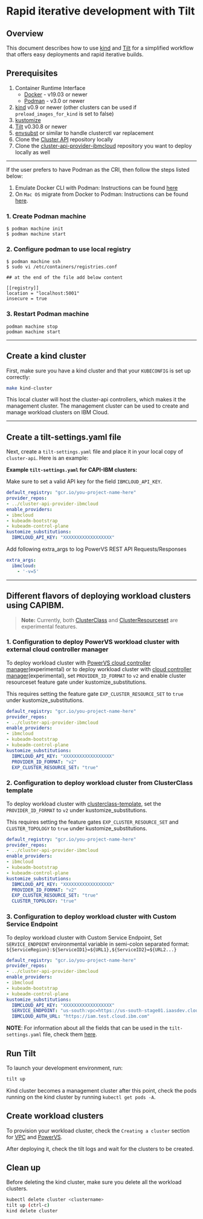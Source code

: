 # Rapid iterative development with Tilt

## Overview

This document describes how to use [kind](https://kind.sigs.k8s.io) and [Tilt](https://tilt.dev) for a simplified workflow that offers easy deployments and rapid iterative builds.

## Prerequisites

1. Container Runtime Interface
    * [Docker](https://docs.docker.com/install/)    - v19.03 or newer
    * [Podman](https://podman.io/docs/installation) - v3.0 or newer
2. [kind](https://kind.sigs.k8s.io) v0.9 or newer (other clusters can be
   used if `preload_images_for_kind` is set to false)
3. [kustomize](https://kubectl.docs.kubernetes.io/installation/kustomize/)
4. [Tilt](https://docs.tilt.dev/install.html) v0.30.8 or newer
5. [envsubst](https://github.com/drone/envsubst) or similar to handle
   clusterctl var replacement
6. Clone the [Cluster API](https://github.com/kubernetes-sigs/cluster-api) repository
   locally
7. Clone the [cluster-api-provider-ibmcloud](https://github.com/kubernetes-sigs/cluster-api-provider-ibmcloud) repository you want to deploy locally as well

---
If the user prefers to have Podman as the CRI, then follow the steps listed below:

1. Emulate Docker CLI with Podman: Instructions can be found [here](https://podman-desktop.io/docs/migrating-from-docker/emulating-docker-cli-with-podman)
2. On `Mac OS` migrate from Docker to Podman: Instructions can be found
 [here](https://podman-desktop.io/docs/migrating-from-docker/using-podman-mac-helper).

### 1. Create Podman machine

```shell
$ podman machine init
$ podman machine start
```

### 2. Configure podman to use local registry

```shell
$ podman machine ssh
$ sudo vi /etc/containers/registries.conf

## at the end of the file add below content

[[registry]]
location = "localhost:5001"
insecure = true
```
### 3. Restart Podman machine

```shell
podman machine stop
podman machine start
```
---

## Create a kind cluster

First, make sure you have a kind cluster and that your `KUBECONFIG` is set up correctly:

``` bash
make kind-cluster
```

This local cluster will host the cluster-api controllers, which makes it the management cluster. The management cluster can be used to create and manage workload clusters on IBM Cloud.

---

## Create a tilt-settings.yaml file

Next, create a `tilt-settings.yaml` file and place it in your local copy of `cluster-api`. Here is an example:

**Example `tilt-settings.yaml` for CAPI-IBM clusters:**

Make sure to set a valid API key for the field `IBMCLOUD_API_KEY`.

```yaml
default_registry: "gcr.io/you-project-name-here"
provider_repos:
- ../cluster-api-provider-ibmcloud
enable_providers:
- ibmcloud
- kubeadm-bootstrap
- kubeadm-control-plane
kustomize_substitutions:
  IBMCLOUD_API_KEY: "XXXXXXXXXXXXXXXXXX"
```

Add following extra_args to log PowerVS REST API Requests/Responses

```yaml
extra_args:
  ibmcloud:
    - '-v=5'
```
---
## Different flavors of deploying workload clusters using CAPIBM.

> **Note:** Currently, both [ClusterClass](https://cluster-api.sigs.k8s.io/tasks/experimental-features/cluster-class/index.html) and [ClusterResourceset](https://cluster-api.sigs.k8s.io/tasks/experimental-features/cluster-resource-set.html) are experimental features.

### 1.  Configuration to deploy PowerVS workload cluster with external cloud controller manager

To deploy workload cluster with [PowerVS cloud controller manager](/topics/powervs/external-cloud-provider.html)(experimental) or to deploy workload cluster with [cloud controller manager](/topics/vpc/load-balancer.html)(experimental), set `PROVIDER_ID_FORMAT` to `v2` and enable cluster resourceset feature gate under kustomize_substitutions.

This requires setting the feature gate `EXP_CLUSTER_RESOURCE_SET` to `true` under kustomize_substitutions.

```yaml
default_registry: "gcr.io/you-project-name-here"
provider_repos:
- ../cluster-api-provider-ibmcloud
enable_providers:
- ibmcloud
- kubeadm-bootstrap
- kubeadm-control-plane
kustomize_substitutions:
  IBMCLOUD_API_KEY: "XXXXXXXXXXXXXXXXXX"
  PROVIDER_ID_FORMAT: "v2"
  EXP_CLUSTER_RESOURCE_SET: "true"
```

### 2.  Configuration to deploy workload cluster from ClusterClass template

To deploy workload cluster with [clusterclass-template](/topics/powervs/clusterclass-cluster.html), set the `PROVIDER_ID_FORMAT` to `v2` under kustomize_substitutions.

This requires setting the feature gates `EXP_CLUSTER_RESOURCE_SET` and `CLUSTER_TOPOLOGY` to `true` under kustomize_substitutions.

```yaml
default_registry: "gcr.io/you-project-name-here"
provider_repos:
- ../cluster-api-provider-ibmcloud
enable_providers:
- ibmcloud
- kubeadm-bootstrap
- kubeadm-control-plane
kustomize_substitutions:
  IBMCLOUD_API_KEY: "XXXXXXXXXXXXXXXXXX"
  PROVIDER_ID_FORMAT: "v2"
  EXP_CLUSTER_RESOURCE_SET: "true"
  CLUSTER_TOPOLOGY: "true"
```

### 3.  Configuration to deploy workload cluster with Custom Service Endpoint

To deploy workload cluster with Custom Service Endpoint, Set `SERVICE_ENDPOINT` environmental variable in semi-colon separated format: `${ServiceRegion}:${ServiceID1}=${URL1},${ServiceID2}=${URL2...}`
```yaml
default_registry: "gcr.io/you-project-name-here"
provider_repos:
- ../cluster-api-provider-ibmcloud
enable_providers:
- ibmcloud
- kubeadm-bootstrap
- kubeadm-control-plane
kustomize_substitutions:
  IBMCLOUD_API_KEY: "XXXXXXXXXXXXXXXXXX"
  SERVICE_ENDPOINT: "us-south:vpc=https://us-south-stage01.iaasdev.cloud.ibm.com,powervs=https://dal.power-iaas.test.cloud.ibm.com,rc=https://resource-controller.test.cloud.ibm.com"
  IBMCLOUD_AUTH_URL: "https://iam.test.cloud.ibm.com"
```

**NOTE**: For information about all the fields that can be used in the `tilt-settings.yaml` file, check them [here](https://cluster-api.sigs.k8s.io/developer/tilt.html#tilt-settings-fields).

## Run Tilt

To launch your development environment, run:

``` bash
tilt up
```

Kind cluster becomes a management cluster after this point, check the pods running on the kind cluster by running `kubectl get pods -A`.

## Create workload clusters

To provision your workload cluster, check the `Creating a cluster` section for [VPC](/topics/vpc/creating-a-cluster.html) and [PowerVS](/topics/powervs/creating-a-cluster.html). 

After deploying it, check the tilt logs and wait for the clusters to be created.

## Clean up

Before deleting the kind cluster, make sure you delete all the workload clusters.

```bash
kubectl delete cluster <clustername>
tilt up (ctrl-c)
kind delete cluster
```
